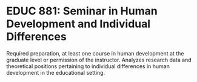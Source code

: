 # EDUC 881: Seminar in Human Development and Individual Differences

Required preparation, at least one course in human development at the graduate level or permission of the instructor. Analyzes research data and theoretical positions pertaining to individual differences in human development in the educational setting.